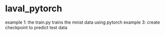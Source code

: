 # laval_pytorch
example 1: the train.py trains the mnist data using pytorch
example 3: create checkpoint to predict test data
